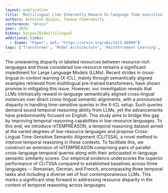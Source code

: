 ```yaml
---
layout: publication
title: 'Multilingual Llms Inherently Reward In-language Time-sensitive Semantic Alignment For Low-resource Languages'
authors: Ashutosh Bajpai, Tanmoy Chakraborty
conference: "Arxiv"
year: 2024
bibkey: bajpai2024multilingual
additional_links:
  - {name: "Paper", url: "https://arxiv.org/abs/2412.08090"}
tags: ['Transformer', 'Model Architecture', 'Reinforcement Learning', 'Pretraining Methods', 'Prompting', 'In-Context Learning']
---
```

The unwavering disparity in labeled resources between resource-rich languages
and those considered low-resource remains a significant impediment for Large
Language Models (LLMs). Recent strides in cross-lingual in-context learning
(X-ICL), mainly through semantically aligned examples retrieved from
multilingual pre-trained transformers, have shown promise in mitigating this
issue. However, our investigation reveals that LLMs intrinsically reward
in-language semantically aligned cross-lingual instances over direct
cross-lingual semantic alignments, with a pronounced disparity in handling
time-sensitive queries in the X-ICL setup. Such queries demand sound temporal
reasoning ability from LLMs, yet the advancements have predominantly focused on
English. This study aims to bridge this gap by improving temporal reasoning
capabilities in low-resource languages. To this end, we introduce mTEMPREASON,
a temporal reasoning dataset aimed at the varied degrees of low-resource
languages and propose Cross-Lingual Time-Sensitive Semantic Alignment
(CLiTSSA), a novel method to improve temporal reasoning in these contexts. To
facilitate this, we construct an extension of mTEMPREASON comprising pairs of
parallel cross-language temporal queries along with their anticipated
in-language semantic similarity scores. Our empirical evidence underscores the
superior performance of CLiTSSA compared to established baselines across three
languages -- Romanian, German, and French, encompassing three temporal tasks
and including a diverse set of four contemporaneous LLMs. This marks a
significant step forward in addressing resource disparity in the context of
temporal reasoning across languages.
